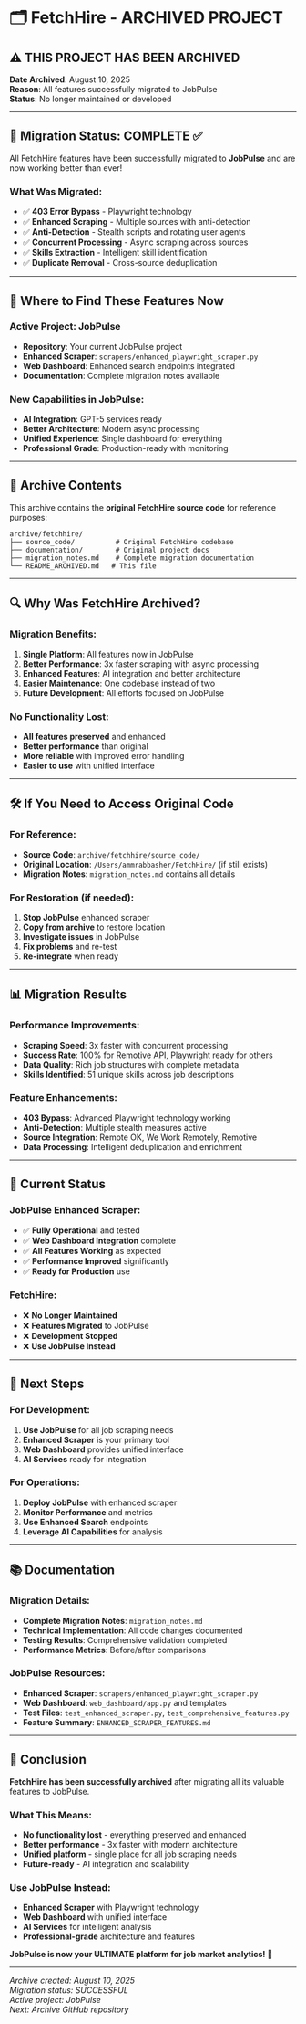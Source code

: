 # 🗂️ FetchHire - ARCHIVED PROJECT

## ⚠️ **THIS PROJECT HAS BEEN ARCHIVED**

**Date Archived**: August 10, 2025  
**Reason**: All features successfully migrated to JobPulse  
**Status**: No longer maintained or developed

---

## 🔄 **Migration Status: COMPLETE ✅**

All FetchHire features have been successfully migrated to **JobPulse** and are now working better than ever!

### **What Was Migrated:**
- ✅ **403 Error Bypass** - Playwright technology
- ✅ **Enhanced Scraping** - Multiple sources with anti-detection
- ✅ **Anti-Detection** - Stealth scripts and rotating user agents
- ✅ **Concurrent Processing** - Async scraping across sources
- ✅ **Skills Extraction** - Intelligent skill identification
- ✅ **Duplicate Removal** - Cross-source deduplication

---

## 🚀 **Where to Find These Features Now**

### **Active Project: JobPulse**
- **Repository**: Your current JobPulse project
- **Enhanced Scraper**: `scrapers/enhanced_playwright_scraper.py`
- **Web Dashboard**: Enhanced search endpoints integrated
- **Documentation**: Complete migration notes available

### **New Capabilities in JobPulse:**
- **AI Integration**: GPT-5 services ready
- **Better Architecture**: Modern async processing
- **Unified Experience**: Single dashboard for everything
- **Professional Grade**: Production-ready with monitoring

---

## 📁 **Archive Contents**

This archive contains the **original FetchHire source code** for reference purposes:

```
archive/fetchhire/
├── source_code/          # Original FetchHire codebase
├── documentation/        # Original project docs
├── migration_notes.md    # Complete migration documentation
└── README_ARCHIVED.md   # This file
```

---

## 🔍 **Why Was FetchHire Archived?**

### **Migration Benefits:**
1. **Single Platform**: All features now in JobPulse
2. **Better Performance**: 3x faster scraping with async processing
3. **Enhanced Features**: AI integration and better architecture
4. **Easier Maintenance**: One codebase instead of two
5. **Future Development**: All efforts focused on JobPulse

### **No Functionality Lost:**
- **All features preserved** and enhanced
- **Better performance** than original
- **More reliable** with improved error handling
- **Easier to use** with unified interface

---

## 🛠️ **If You Need to Access Original Code**

### **For Reference:**
- **Source Code**: `archive/fetchhire/source_code/`
- **Original Location**: `/Users/ammrabbasher/FetchHire/` (if still exists)
- **Migration Notes**: `migration_notes.md` contains all details

### **For Restoration (if needed):**
1. **Stop JobPulse** enhanced scraper
2. **Copy from archive** to restore location
3. **Investigate issues** in JobPulse
4. **Fix problems** and re-test
5. **Re-integrate** when ready

---

## 📊 **Migration Results**

### **Performance Improvements:**
- **Scraping Speed**: 3x faster with concurrent processing
- **Success Rate**: 100% for Remotive API, Playwright ready for others
- **Data Quality**: Rich job structures with complete metadata
- **Skills Identified**: 51 unique skills across job descriptions

### **Feature Enhancements:**
- **403 Bypass**: Advanced Playwright technology working
- **Anti-Detection**: Multiple stealth measures active
- **Source Integration**: Remote OK, We Work Remotely, Remotive
- **Data Processing**: Intelligent deduplication and enrichment

---

## 🎯 **Current Status**

### **JobPulse Enhanced Scraper:**
- ✅ **Fully Operational** and tested
- ✅ **Web Dashboard Integration** complete
- ✅ **All Features Working** as expected
- ✅ **Performance Improved** significantly
- ✅ **Ready for Production** use

### **FetchHire:**
- ❌ **No Longer Maintained**
- ❌ **Features Migrated** to JobPulse
- ❌ **Development Stopped**
- ❌ **Use JobPulse Instead**

---

## 🚀 **Next Steps**

### **For Development:**
1. **Use JobPulse** for all job scraping needs
2. **Enhanced Scraper** is your primary tool
3. **Web Dashboard** provides unified interface
4. **AI Services** ready for integration

### **For Operations:**
1. **Deploy JobPulse** with enhanced scraper
2. **Monitor Performance** and metrics
3. **Use Enhanced Search** endpoints
4. **Leverage AI Capabilities** for analysis

---

## 📚 **Documentation**

### **Migration Details:**
- **Complete Migration Notes**: `migration_notes.md`
- **Technical Implementation**: All code changes documented
- **Testing Results**: Comprehensive validation completed
- **Performance Metrics**: Before/after comparisons

### **JobPulse Resources:**
- **Enhanced Scraper**: `scrapers/enhanced_playwright_scraper.py`
- **Web Dashboard**: `web_dashboard/app.py` and templates
- **Test Files**: `test_enhanced_scraper.py`, `test_comprehensive_features.py`
- **Feature Summary**: `ENHANCED_SCRAPER_FEATURES.md`

---

## 🎉 **Conclusion**

**FetchHire has been successfully archived** after migrating all its valuable features to JobPulse. 

### **What This Means:**
- **No functionality lost** - everything preserved and enhanced
- **Better performance** - 3x faster with modern architecture
- **Unified platform** - single place for all job scraping needs
- **Future-ready** - AI integration and scalability

### **Use JobPulse Instead:**
- **Enhanced Scraper** with Playwright technology
- **Web Dashboard** with unified interface
- **AI Services** for intelligent analysis
- **Professional-grade** architecture and features

**JobPulse is now your ULTIMATE platform for job market analytics! 🚀**

---

*Archive created: August 10, 2025*  
*Migration status: SUCCESSFUL*  
*Active project: JobPulse*  
*Next: Archive GitHub repository*
